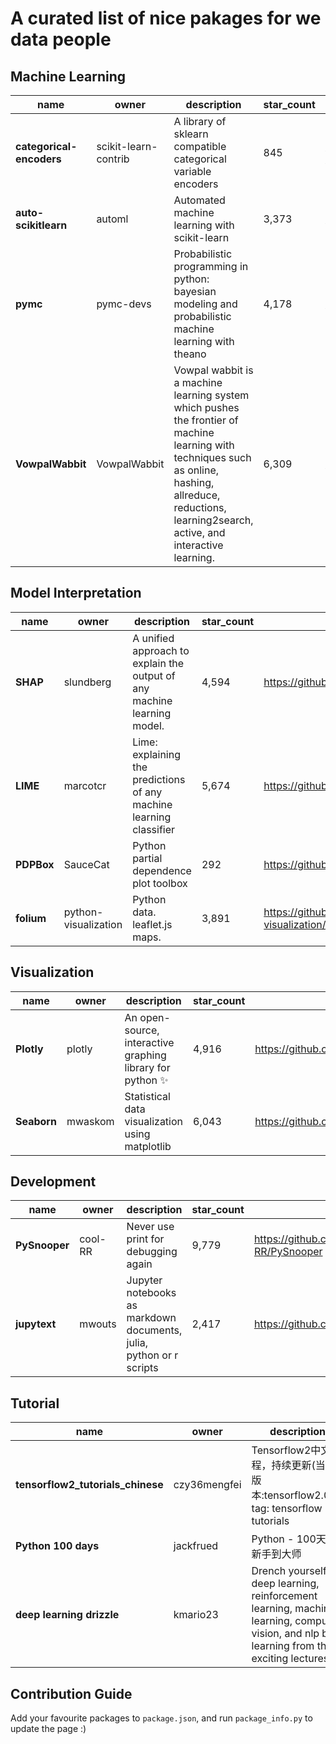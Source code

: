 # A curated list of nice pakages for we data people



## Machine Learning  
name|owner|description|star_count|link
---|---|---|---|---
**categorical-encoders**|scikit-learn-contrib|A library of sklearn compatible categorical variable encoders|845|https://github.com/scikit-learn-contrib/categorical-encoding
**auto-scikitlearn**|automl|Automated machine learning with scikit-learn|3,373|https://github.com/automl/auto-sklearn
**pymc**|pymc-devs|Probabilistic programming in python: bayesian modeling and probabilistic machine learning with theano|4,178|https://github.com/pymc-devs/pymc3
**VowpalWabbit**|VowpalWabbit|Vowpal wabbit is a machine learning system which pushes the frontier of machine learning with techniques such as online, hashing, allreduce, reductions, learning2search, active, and interactive learning.|6,309|https://github.com/VowpalWabbit/vowpal_wabbit
 


## Model Interpretation  
name|owner|description|star_count|link
---|---|---|---|---
**SHAP**|slundberg|A unified approach to explain the output of any machine learning model.|4,594|https://github.com/slundberg/shap
**LIME**|marcotcr|Lime: explaining the predictions of any machine learning classifier|5,674|https://github.com/marcotcr/lime
**PDPBox**|SauceCat|Python partial dependence plot toolbox|292|https://github.com/SauceCat/PDPbox
**folium**|python-visualization|Python data. leaflet.js maps.|3,891|https://github.com/python-visualization/folium
 


## Visualization  
name|owner|description|star_count|link
---|---|---|---|---
**Plotly**|plotly|An open-source, interactive graphing library for python ✨|4,916|https://github.com/plotly/plotly.py
**Seaborn**|mwaskom|Statistical data visualization using matplotlib|6,043|https://github.com/mwaskom/seaborn
 


## Development  
name|owner|description|star_count|link
---|---|---|---|---
**PySnooper**|cool-RR|Never use print for debugging again|9,779|https://github.com/cool-RR/PySnooper
**jupytext**|mwouts|Jupyter notebooks as markdown documents, julia, python or r scripts|2,417|https://github.com/mwouts/jupytext
 


## Tutorial  
name|owner|description|star_count|link
---|---|---|---|---
**tensorflow2_tutorials_chinese**|czy36mengfei|Tensorflow2中文教程，持续更新(当前版本:tensorflow2.0)，tag: tensorflow 2.0 tutorials|1,450|https://github.com/czy36mengfei/tensorflow2_tutorials_chinese
**Python 100 days**|jackfrued|Python - 100天从新手到大师|20,391|https://github.com/jackfrued/Python-100-Days
**deep learning drizzle**|kmario23|Drench yourself in deep learning, reinforcement learning, machine learning, computer vision, and nlp by learning from these exciting lectures!!|4,746|https://github.com/kmario23/deep-learning-drizzle
 




## Contribution Guide

Add your favourite packages to `package.json`, and run `package_info.py` to update the page :)